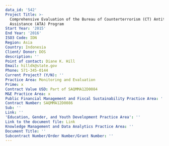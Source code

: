 ```yaml
---
data_id: '542'
Project Title: >-
  Comprehensive Evaluation of the Bureau of Counterterrorism (CT) Antiterrorism
  Assistance (ATA) Program
Start Year: '2015'
End Year: '2016'
ISO3 Code: IDN
Region: Asia
Country: Indonesia
Client/ Donor: DOS
description: ''
Point of contact: Diane K. Hill
Email: hilldk@state.gov
Phone: 571-345-0144
Current Project? (Y/N): ''
Practice Area: Monitoring and Evaluation
Prime: x
Contract Value USD: Part of SAQMMA12D0084
M&E Practice Area: x
Public Financial Management and Fiscal Sustainability Practice Area: ''
Contract Number: SAQMMA12D0086
Sub: ''
Link: ''
'Education, Gender, and Youth Development Practice Area': ''
Link to the document file: Link
Knowledge Management and Data Analytics Practice Area: ''
Document Title: ''
Subcontract Number/Order Number/Grant Number: ''
---
```

